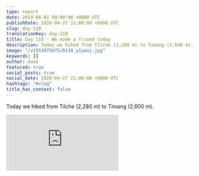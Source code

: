 ```yaml
---
type: report
date: 2019-08-02 00:00:00 +0000 UTC
publishDate: 2020-04-27 21:00:00 +0000 UTC
slug: day-110
translationKey: day-110
title: Day 110 - We made a friend today
description: Today we hiked from Tilche (2,280 m) to Timang (2,600 m).
image: "/v1553075075/D110_y1ywuj.jpg"
keywords: []
author: dave
featured: true
social_posts: true
social_date: 2020-04-27 21:00:00 +0000 UTC
hashtags: "#vlog"
title_has_context: false
---
```


Today we hiked from Tilche (2,280 m) to Timang (2,600 m).

<iframe src="https://www.youtube.com/embed/1yvu6bIR3w8" frameborder="0" allow="accelerometer; autoplay; encrypted-media; gyroscope; picture-in-picture" allowfullscreen></iframe>

